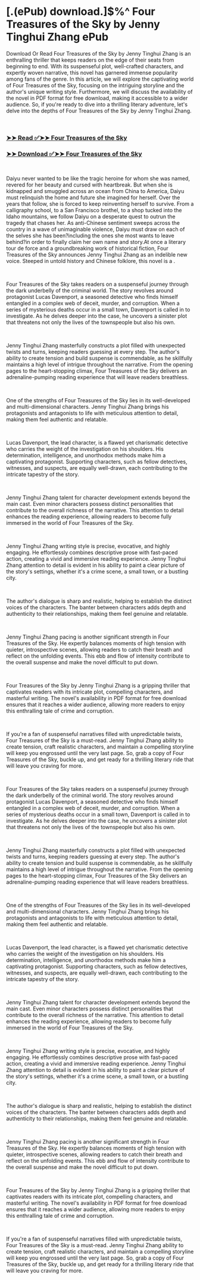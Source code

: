 # [.(ePub) download.]$%^ Four Treasures of the Sky by Jenny Tinghui Zhang ePub

<p>Download Or Read Four Treasures of the Sky by Jenny Tinghui Zhang is an enthralling thriller that keeps readers on the edge of their seats from beginning to end. With its suspenseful plot, well-crafted characters, and expertly woven narrative, this novel has garnered immense popularity among fans of the genre. In this article, we will explore the captivating world of Four Treasures of the Sky, focusing on the intriguing storyline and the author's unique writing style. Furthermore, we will discuss the availability of the novel in PDF format for free download, making it accessible to a wider audience. So, if you're ready to dive into a thrilling literary adventure, let's delve into the depths of Four Treasures of the Sky by Jenny Tinghui Zhang.</p>
<p>&nbsp;</p>

### [➤➤ Read ✅➤➤ Four Treasures of the Sky](https://pdfwebsitebooks.blogspot.com/id/55987334)

### [➤➤ Download ✅➤➤ Four Treasures of the Sky](https://pdfwebsitebooks.blogspot.com/id/55987334)

<p>&nbsp;</p>
<p>Daiyu never wanted to be like the tragic heroine for whom she was named, revered for her beauty and cursed with heartbreak. But when she is kidnapped and smuggled across an ocean from China to America, Daiyu must relinquish the home and future she imagined for herself. Over the years that follow, she is forced to keep reinventing herself to survive. From a calligraphy school, to a San Francisco brothel, to a shop tucked into the Idaho mountains, we follow Daiyu on a desperate quest to outrun the tragedy that chases her. As anti-Chinese sentiment sweeps across the country in a wave of unimaginable violence, Daiyu must draw on each of the selves she has been?including the ones she most wants to leave behind?in order to finally claim her own name and story.At once a literary tour de force and a groundbreaking work of historical fiction, Four Treasures of the Sky announces Jenny Tinghui Zhang as an indelible new voice. Steeped in untold history and Chinese folklore, this novel is a .</p>
<p>&nbsp;</p>
<p>Four Treasures of the Sky takes readers on a suspenseful journey through the dark underbelly of the criminal world. The story revolves around protagonist Lucas Davenport, a seasoned detective who finds himself entangled in a complex web of deceit, murder, and corruption. When a series of mysterious deaths occur in a small town, Davenport is called in to investigate. As he delves deeper into the case, he uncovers a sinister plot that threatens not only the lives of the townspeople but also his own.</p>
<p>&nbsp;</p>
<p>Jenny Tinghui Zhang masterfully constructs a plot filled with unexpected twists and turns, keeping readers guessing at every step. The author's ability to create tension and build suspense is commendable, as he skillfully maintains a high level of intrigue throughout the narrative. From the opening pages to the heart-stopping climax, Four Treasures of the Sky delivers an adrenaline-pumping reading experience that will leave readers breathless.</p>
<p>&nbsp;</p>
<p>One of the strengths of Four Treasures of the Sky lies in its well-developed and multi-dimensional characters. Jenny Tinghui Zhang brings his protagonists and antagonists to life with meticulous attention to detail, making them feel authentic and relatable.</p>
<p>&nbsp;</p>
<p>Lucas Davenport, the lead character, is a flawed yet charismatic detective who carries the weight of the investigation on his shoulders. His determination, intelligence, and unorthodox methods make him a captivating protagonist. Supporting characters, such as fellow detectives, witnesses, and suspects, are equally well-drawn, each contributing to the intricate tapestry of the story.</p>
<p>&nbsp;</p>
<p>Jenny Tinghui Zhang talent for character development extends beyond the main cast. Even minor characters possess distinct personalities that contribute to the overall richness of the narrative. This attention to detail enhances the reading experience, allowing readers to become fully immersed in the world of Four Treasures of the Sky.</p>
<p>&nbsp;</p>
<p>Jenny Tinghui Zhang writing style is precise, evocative, and highly engaging. He effortlessly combines descriptive prose with fast-paced action, creating a vivid and immersive reading experience. Jenny Tinghui Zhang attention to detail is evident in his ability to paint a clear picture of the story's settings, whether it's a crime scene, a small town, or a bustling city.</p>
<p>&nbsp;</p>
<p>The author's dialogue is sharp and realistic, helping to establish the distinct voices of the characters. The banter between characters adds depth and authenticity to their relationships, making them feel genuine and relatable.</p>
<p>&nbsp;</p>
<p>Jenny Tinghui Zhang pacing is another significant strength in Four Treasures of the Sky. He expertly balances moments of high tension with quieter, introspective scenes, allowing readers to catch their breath and reflect on the unfolding events. This ebb and flow of intensity contribute to the overall suspense and make the novel difficult to put down.</p>
<p>&nbsp;</p>
<p>Four Treasures of the Sky by Jenny Tinghui Zhang is a gripping thriller that captivates readers with its intricate plot, compelling characters, and masterful writing. The novel's availability in PDF format for free download ensures that it reaches a wider audience, allowing more readers to enjoy this enthralling tale of crime and corruption.</p>
<p>&nbsp;</p>
<p>If you're a fan of suspenseful narratives filled with unpredictable twists, Four Treasures of the Sky is a must-read. Jenny Tinghui Zhang ability to create tension, craft realistic characters, and maintain a compelling storyline will keep you engrossed until the very last page. So, grab a copy of Four Treasures of the Sky, buckle up, and get ready for a thrilling literary ride that will leave you craving for more.</p>
<p>&nbsp;</p>
<p>Four Treasures of the Sky takes readers on a suspenseful journey through the dark underbelly of the criminal world. The story revolves around protagonist Lucas Davenport, a seasoned detective who finds himself entangled in a complex web of deceit, murder, and corruption. When a series of mysterious deaths occur in a small town, Davenport is called in to investigate. As he delves deeper into the case, he uncovers a sinister plot that threatens not only the lives of the townspeople but also his own.</p>
<p>&nbsp;</p>
<p>Jenny Tinghui Zhang masterfully constructs a plot filled with unexpected twists and turns, keeping readers guessing at every step. The author's ability to create tension and build suspense is commendable, as he skillfully maintains a high level of intrigue throughout the narrative. From the opening pages to the heart-stopping climax, Four Treasures of the Sky delivers an adrenaline-pumping reading experience that will leave readers breathless.</p>
<p>&nbsp;</p>
<p>One of the strengths of Four Treasures of the Sky lies in its well-developed and multi-dimensional characters. Jenny Tinghui Zhang brings his protagonists and antagonists to life with meticulous attention to detail, making them feel authentic and relatable.</p>
<p>&nbsp;</p>
<p>Lucas Davenport, the lead character, is a flawed yet charismatic detective who carries the weight of the investigation on his shoulders. His determination, intelligence, and unorthodox methods make him a captivating protagonist. Supporting characters, such as fellow detectives, witnesses, and suspects, are equally well-drawn, each contributing to the intricate tapestry of the story.</p>
<p>&nbsp;</p>
<p>Jenny Tinghui Zhang talent for character development extends beyond the main cast. Even minor characters possess distinct personalities that contribute to the overall richness of the narrative. This attention to detail enhances the reading experience, allowing readers to become fully immersed in the world of Four Treasures of the Sky.</p>
<p>&nbsp;</p>
<p>Jenny Tinghui Zhang writing style is precise, evocative, and highly engaging. He effortlessly combines descriptive prose with fast-paced action, creating a vivid and immersive reading experience. Jenny Tinghui Zhang attention to detail is evident in his ability to paint a clear picture of the story's settings, whether it's a crime scene, a small town, or a bustling city.</p>
<p>&nbsp;</p>
<p>The author's dialogue is sharp and realistic, helping to establish the distinct voices of the characters. The banter between characters adds depth and authenticity to their relationships, making them feel genuine and relatable.</p>
<p>&nbsp;</p>
<p>Jenny Tinghui Zhang pacing is another significant strength in Four Treasures of the Sky. He expertly balances moments of high tension with quieter, introspective scenes, allowing readers to catch their breath and reflect on the unfolding events. This ebb and flow of intensity contribute to the overall suspense and make the novel difficult to put down.</p>
<p>&nbsp;</p>
<p>Four Treasures of the Sky by Jenny Tinghui Zhang is a gripping thriller that captivates readers with its intricate plot, compelling characters, and masterful writing. The novel's availability in PDF format for free download ensures that it reaches a wider audience, allowing more readers to enjoy this enthralling tale of crime and corruption.</p>
<p>&nbsp;</p>
<p>If you're a fan of suspenseful narratives filled with unpredictable twists, Four Treasures of the Sky is a must-read. Jenny Tinghui Zhang ability to create tension, craft realistic characters, and maintain a compelling storyline will keep you engrossed until the very last page. So, grab a copy of Four Treasures of the Sky, buckle up, and get ready for a thrilling literary ride that will leave you craving for more.</p>
<p>&nbsp;</p>
